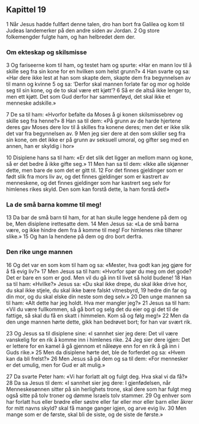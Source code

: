 ## Kapittel 19

1 Når Jesus hadde fullført denne talen, dro han bort fra Galilea og kom til Judeas landemerker på den andre siden av Jordan.
2 Og store folkemengder fulgte ham, og han helbredet dem der.

### Om ekteskap og skilsmisse

3 Og fariseerne kom til ham, og testet ham og spurte: «Har en mann lov til å skille seg fra sin kone for en hvilken som helst grunn?»
4 Han svarte og sa: «Har dere ikke lest at han som skapte dem, skapte dem fra begynnelsen av til mann og kvinne
5 og sa: ‘Derfor skal mannen forlate far og mor og holde seg til sin kone, og de to skal være ett kjøtt’?
6 Så er de altså ikke lenger to, men ett kjøtt. Det som Gud derfor har sammenføyd, det skal ikke et menneske adskille.»

7 De sa til ham: «Hvorfor befalte da Moses å gi konen skilsmissebrev og skille seg fra henne?»
8 Han sa til dem: «På grunn av de harde hjertene deres gav Moses dere lov til å skilles fra konene deres; men det er ikke slik det var fra begynnelsen av.
9 Men jeg sier dere at den som skiller seg fra sin kone, om det ikke er på grunn av seksuell umoral, og gifter seg med en annen, han er skyldig i hor»

10 Disiplene hans sa til ham: «Er det slik det ligger an mellom mann og kone, så er det bedre å ikke gifte seg.»
11 Men han sa til dem: «Ikke alle skjønner dette, men bare de som det er gitt til.
12 For det finnes gjeldinger som er født slik fra mors liv av, og det finnes gjeldinger som er kastrert av menneskene, og det finnes gjeldinger som har kastrert seg selv for himlenes rikes skyld. Den som kan forstå dette, la ham forstå det!»

### La de små barna komme til meg!

13 Da bar de små barn til ham, for at han skulle legge hendene på dem og be, Men disiplene irettesatte dem.
14 Men Jesus sa: «La de små barna være, og ikke hindre dem fra å komme til meg! For himlenes rike tilhører slike.»
15 Og han la hendene på dem og dro bort derfra.

### Den rike unge mannen

16 Og det var en som kom til ham og sa: «Mester, hva godt kan jeg gjøre for å få evig liv?»
17 Men Jesus sa til ham: «Hvorfor spør du meg om det gode? Det er bare en som er god. Men vil du gå inn til livet så hold budene!
18 Han sa til ham: «Hvilke?» Jesus sa: «Du skal ikke drepe, du skal ikke drive hor, du skal ikke stjele, du skal ikke bære falskt vitnesbyrd,
19 hedre din far og din mor, og du skal elske din neste som deg selv.»
20 Den unge mannen sa til ham: «Alt dette har jeg holdt. Hva mer mangler jeg?»
21 Jesus sa til ham: «Vil du være fullkommen, så gå bort og selg det du eier og gi det til de fattige, så skal du få en skatt i himmelen. Kom så og følg meg!»
22 Men da den unge mannen hørte dette, gikk han bedrøvet bort; for han var svært rik.

23 Og Jesus sa til disiplene sine: «I sannhet sier jeg dere: Det vil være vanskelig for en rik å komme inn i himlenes rike.
24 Jeg sier dere igjen: Det er lettere for en kamel å gå gjennom et nåleøye enn for en rik å gå inn i Guds rike.»
25 Men da disiplene hørte det, ble de forferdet og sa: «Hvem kan da bli frelst?»
26 Men Jesus så på dem og sa til dem: «For mennesker er det umulig, men for Gud er alt mulig.»

27 Da svarte Peter ham: «Vi har forlatt alt og fulgt deg. Hva skal vi da få?»
28 Da sa Jesus til dem: «I sannhet sier jeg dere: I gjenfødelsen, når Menneskesønnen sitter på sin herlighets trone, skal dere som har fulgt meg også sitte på tolv troner og dømme Israels tolv stammer.
29 Og enhver som har forlatt hus eller brødre eller søstre eller far eller mor eller barn eller åkrer for mitt navns skyld? skal få mange ganger igjen, og arve evig liv.
30 Men mange som er de første, skal bli de siste, og de siste de første.»
